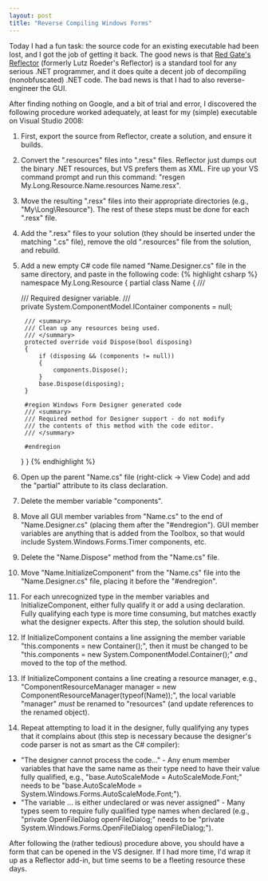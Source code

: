 ```yaml
---
layout: post
title: "Reverse Compiling Windows Forms"
---
```

Today I had a fun task: the source code for an existing executable had been lost, and I got the job of getting it back. The good news is that [Red Gate's Reflector](http://www.red-gate.com/products/reflector/) (formerly Lutz Roeder's Reflector) is a standard tool for any serious .NET programmer, and it does quite a decent job of decompiling (nonobfuscated) .NET code. The bad news is that I had to also reverse-engineer the GUI.

After finding nothing on Google, and a bit of trial and error, I discovered the following procedure worked adequately, at least for my (simple) executable on Visual Studio 2008:

1. First, export the source from Reflector, create a solution, and ensure it builds.
1. Convert the ".resources" files into ".resx" files. Reflector just dumps out the binary .NET resources, but VS prefers them as XML. Fire up your VS command prompt and run this command: "resgen My.Long.Resource.Name.resources Name.resx".
1. Move the resulting ".resx" files into their appropriate directories (e.g., "My\Long\Resource"). The rest of these steps must be done for each ".resx" file.
1. Add the ".resx" files to your solution (they should be inserted under the matching ".cs" file), remove the old ".resources" file from the solution, and rebuild.
1. Add a new empty C# code file named "Name.Designer.cs" file in the same directory, and paste in the following code:
{% highlight csharp %}
namespace My.Long.Resource
{
    partial class Name
    {
        /// <summary>
        /// Required designer variable.
        /// </summary>
        private System.ComponentModel.IContainer components = null;
 
        /// <summary>
        /// Clean up any resources being used.
        /// </summary>
        protected override void Dispose(bool disposing)
        {
            if (disposing && (components != null))
            {
                components.Dispose();
            }
            base.Dispose(disposing);
        }
 
        #region Windows Form Designer generated code
        /// <summary>
        /// Required method for Designer support - do not modify
        /// the contents of this method with the code editor.
        /// </summary>
 
        #endregion
 
    }
}
{% endhighlight %}

1. Open up the parent "Name.cs" file (right-click -> View Code) and add the "partial" attribute to its class declaration.
1. Delete the member variable "components".
1. Move all GUI member variables from "Name.cs" to the end of "Name.Designer.cs" (placing them after the "#endregion"). GUI member variables are anything that is added from the Toolbox, so that would include System.Windows.Forms.Timer components, etc.
1. Delete the "Name.Dispose" method from the "Name.cs" file.
1. Move "Name.InitializeComponent" from the "Name.cs" file into the "Name.Designer.cs" file, placing it before the "#endregion".
1. For each unrecognized type in the member variables and InitializeComponent, either fully qualify it or add a using declaration. Fully qualifying each type is more time consuming, but matches exactly what the designer expects. After this step, the solution should build.
1. If InitializeComponent contains a line assigning the member variable "this.components = new Container();", then it must be changed to be "this.components = new System.ComponentModel.Container();" _and_ moved to the top of the method.
1. If InitializeComponent contains a line creating a resource manager, e.g., "ComponentResourceManager manager = new ComponentResourceManager(typeof(Name));", the local variable "manager" _must_ be renamed to "resources" (and update references to the renamed object).
1. Repeat attempting to load it in the designer, fully qualifying any types that it complains about (this step is necessary because the designer's code parser is not as smart as the C# compiler):

 - "The designer cannot process the code..." - Any enum member variables that have the same name as their type need to have their value fully qualified, e.g., "base.AutoScaleMode = AutoScaleMode.Font;" needs to be "base.AutoScaleMode = System.Windows.Forms.AutoScaleMode.Font;").
 - "The variable ... is either undeclared or was never assigned" - Many types seem to require fully qualified type names when declared (e.g., "private OpenFileDialog openFileDialog;" needs to be "private System.Windows.Forms.OpenFileDialog openFileDialog;").

After following the (rather tedious) procedure above, you should have a form that can be opened in the VS designer. If I had more time, I'd wrap it up as a Reflector add-in, but time seems to be a fleeting resource these days.

